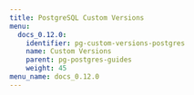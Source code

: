 ```yaml
---
title: PostgreSQL Custom Versions
menu:
  docs_0.12.0:
    identifier: pg-custom-versions-postgres
    name: Custom Versions
    parent: pg-postgres-guides
    weight: 45
menu_name: docs_0.12.0
---
```

